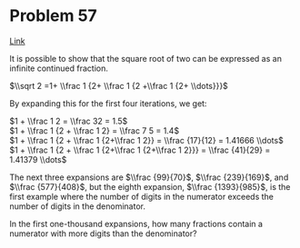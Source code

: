 # Problem 57

[Link](https://projecteuler.net/problem=57)

It is possible to show that the square root of two can be expressed as an infinite continued fraction.

$\\sqrt 2 =1+ \\frac 1 {2+ \\frac 1 {2 +\\frac 1 {2+ \\dots}}}$

By expanding this for the first four iterations, we get:

$1 + \\frac 1 2 = \\frac 32 = 1.5$  
$1 + \\frac 1 {2 + \\frac 1 2} = \\frac 7 5 = 1.4$  
$1 + \\frac 1 {2 + \\frac 1 {2+\\frac 1 2}} = \\frac {17}{12} = 1.41666 \\dots$  
$1 + \\frac 1 {2 + \\frac 1 {2+\\frac 1 {2+\\frac 1 2}}} = \\frac {41}{29} = 1.41379 \\dots$  

The next three expansions are $\\frac {99}{70}$, $\\frac {239}{169}$, and $\\frac {577}{408}$, but the eighth expansion, $\\frac {1393}{985}$, is the first example where the number of digits in the numerator exceeds the number of digits in the denominator.

In the first one-thousand expansions, how many fractions contain a numerator with more digits than the denominator?